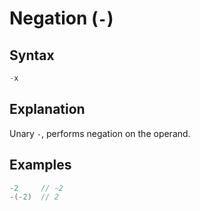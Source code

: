 # Negation (`-`)

## Syntax
```swift
-x
```

## Explanation
Unary `-`, performs negation on the operand.

## Examples

```swift
-2     // -2
-(-2)  // 2
```